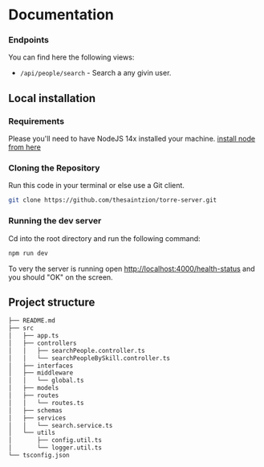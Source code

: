 # Documentation


###  Endpoints

You can find here the following views:

- `/api/people/search` - Search a any givin user.



## Local installation

### Requirements

Please you'll need to have NodeJS 14x installed your machine.  [install node from here](https://nodejs.org/en/)

### Cloning the Repository

Run this code in your terminal or else use a Git client.

```bash
git clone https://github.com/thesaintzion/torre-server.git
```

### Running the dev server
Cd into the root directory and run the following command:

```bash
npm run dev
```

To very the server is running open [http://localhost:4000/health-status](http://localhost:4000/health-status) and you should "OK" on the screen.



## Project structure
```bash
├── README.md
├── src
│   ├── app.ts
│   ├── controllers
│   │   ├── searchPeople.controller.ts
│   │   └── searchPeopleBySkill.controller.ts
│   ├── interfaces
│   ├── middleware
│   │   └── global.ts
│   ├── models
│   ├── routes
│   │   └── routes.ts
│   ├── schemas
│   ├── services
│   │   └── search.service.ts
│   └── utils
│       ├── config.util.ts
│       └── logger.util.ts
└── tsconfig.json
```